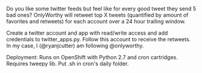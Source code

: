 Do you like some twitter feeds but feel like for every good tweet they send 5 bad ones?  OnlyWorthy will retweet top X tweets (quantified by amount of favorites and retweets) for each account over a 24 hour trailing window.

Create a twitter account and app with read/write access and add credentials to twitter\_apps.py. Follow this account to receive the retweets. In my case, I (@ryanjcutter) am following @onlyworthy.

Deployment: Runs on OpenShift with Python 2.7 and cron cartridges. Requires tweepy lib. Put .sh in cron's daily folder.
